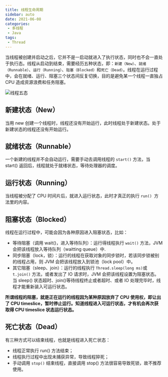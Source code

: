 ```yaml
---
title: 线程生命周期
sidebar: auto
date: 2021-06-08
categories:
 - 多线程
 - Java
tags:
 - Thread
---
```


当线程被创建并启动之后，它并不是一启动就进入了执行状态，同时也不会一直处于执行态。线程从启动到结束，需要经历五种状态，即：`新建（New）`、`就绪（Runnable）`、`运行（Running）`、`阻塞（Blocked）`和`死亡（Dead）`。线程在运行过程中，会在就绪、运行、阻塞三个状态间反复切换，目的是避免某一个线程一直独占 CPU 造成资源浪费和任务阻塞。

<img :src="$withBase('/img/java/thread/线程五态.png')" alt="线程五态">


## 新建状态（New）

当用 new 创建一个线程时，线程还没有开始运行，此时线程处于新建状态。处于新建状态的线程还没有开始运行。

## 就绪状态（Runnable）

一个新建的线程并不会自动运行，需要手动去调用线程的 `start()` 方法，当 start() 返回后，线程就处于就绪状态，等待处理器的调度。

## 运行状态（Running）

当线程被分配了 CPU 时间片后，就进入运行状态，此时才真正的执行 `run() `方法里的内容。

## 阻塞状态（Blocked）

线程在运行过程中，可能会因为各种原因进入阻塞状态，比如：

* 等待阻塞（调用 wait()，进入等待队列）：运行得线程执行 `wait()` 方法，JVM 会把该线程放入等待队列（waitting queue）中.
* 同步阻塞（lock，锁）：运行的线程在获取对象的同步锁时，若该同步锁被别的线程占用，则 JVM 会把该线程放入到锁池（lock pool）中。
* 其它阻塞（sleep、join）：运行的线程执行 `Thread.sleep(long ms)`或 `t.join()` 方法，或者发出了 IO 请求时，JVM 会把该线程设置为阻塞状态。当 sleep() 状态超时、join()等待线程终止或者超时、或者 IO 处理完毕时，线程才能重新装入可运行状态。

**所谓线程的阻塞，就是正在运行的线程因为某种原因放弃了 CPU 使用权，即让出了 CPU timeslice，暂时停止运行。知道线程进入可运行状态，才有机会再次获取得 CPU timeslice 状态运行状态。**

## 死亡状态（Dead）

有三种方式可以结束线程，也就是线程进入死亡状态：
* 线程正常执行 run() 方法结束；
* 线程执行过程中出现未捕获异常，导致线程猝死；
* 手动调用 `stop()` 结束线程，直接调用 stop() 方法很容易导致死锁，故不推荐使用。

